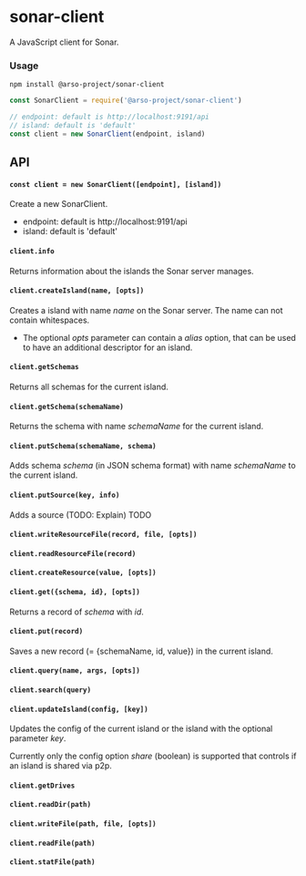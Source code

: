 # sonar-client

A JavaScript client for Sonar.

### Usage

`npm install @arso-project/sonar-client`

```javascript
const SonarClient = require('@arso-project/sonar-client')

// endpoint: default is http://localhost:9191/api
// island: default is 'default'
const client = new SonarClient(endpoint, island)

```

## API

#### `const client = new SonarClient([endpoint], [island])`

Create a new SonarClient.

- endpoint: default is http://localhost:9191/api
- island: default is 'default'

#### `client.info`

Returns information about the islands the Sonar server manages.

#### `client.createIsland(name, [opts])`

Creates a island with name *name* on the Sonar server. The name can not contain whitespaces.

- The optional *opts* parameter can contain a *alias* option, that can be used to have an additional descriptor for an island.

#### `client.getSchemas`

Returns all schemas for the current island.

#### `client.getSchema(schemaName)`

Returns the schema with name *schemaName* for the current island. 

#### `client.putSchema(schemaName, schema)`

Adds schema *schema* (in JSON schema format) with name *schemaName* to the current island.

#### `client.putSource(key, info)`

Adds a source (TODO: Explain) 
TODO

#### `client.writeResourceFile(record, file, [opts])`

#### `client.readResourceFile(record)`

#### `client.createResource(value, [opts])`

#### `client.get({schema, id}, [opts])`

Returns a record of *schema* with *id*.

#### `client.put(record)`

Saves a new record (= {schemaName, id, value}) in the current island.

#### `client.query(name, args, [opts])`

#### `client.search(query)`

#### `client.updateIsland(config, [key])`

Updates the config of the current island or the island with the optional parameter *key*.

Currently only the config option *share* (boolean) is supported that controls if an island is shared via p2p.

#### `client.getDrives`

#### `client.readDir(path)`

#### `client.writeFile(path, file, [opts])`

#### `client.readFile(path)`

#### `client.statFile(path)`
